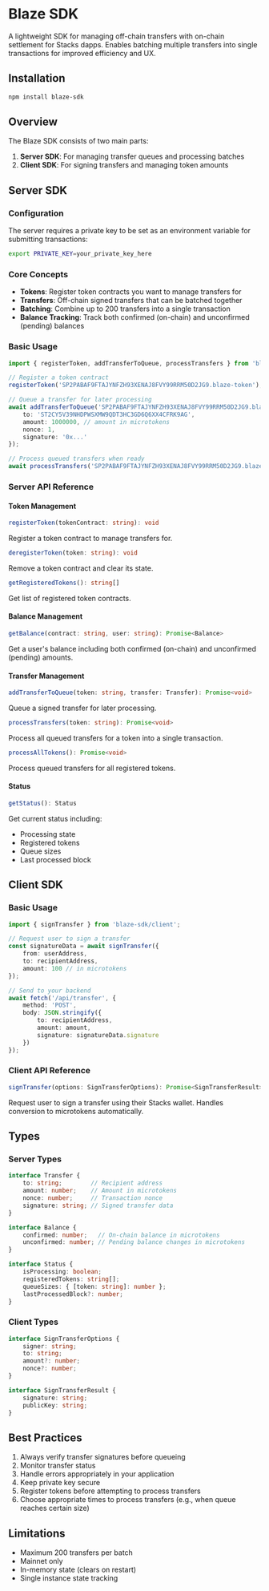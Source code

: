 # Blaze SDK

A lightweight SDK for managing off-chain transfers with on-chain settlement for Stacks dapps. Enables batching multiple transfers into single transactions for improved efficiency and UX.

## Installation

```bash
npm install blaze-sdk
```

## Overview

The Blaze SDK consists of two main parts:
1. **Server SDK**: For managing transfer queues and processing batches
2. **Client SDK**: For signing transfers and managing token amounts

## Server SDK

### Configuration

The server requires a private key to be set as an environment variable for submitting transactions:

```bash
export PRIVATE_KEY=your_private_key_here
```

### Core Concepts

- **Tokens**: Register token contracts you want to manage transfers for
- **Transfers**: Off-chain signed transfers that can be batched together
- **Batching**: Combine up to 200 transfers into a single transaction
- **Balance Tracking**: Track both confirmed (on-chain) and unconfirmed (pending) balances

### Basic Usage

```typescript
import { registerToken, addTransferToQueue, processTransfers } from 'blaze-sdk';

// Register a token contract
registerToken('SP2PABAF9FTAJYNFZH93XENAJ8FVY99RRM50D2JG9.blaze-token');

// Queue a transfer for later processing
await addTransferToQueue('SP2PABAF9FTAJYNFZH93XENAJ8FVY99RRM50D2JG9.blaze-token', {
    to: 'ST2CY5V39NHDPWSXMW9QDT3HC3GD6Q6XX4CFRK9AG',
    amount: 1000000, // amount in microtokens
    nonce: 1,
    signature: '0x...'
});

// Process queued transfers when ready
await processTransfers('SP2PABAF9FTAJYNFZH93XENAJ8FVY99RRM50D2JG9.blaze-token');
```

### Server API Reference

#### Token Management

```typescript
registerToken(tokenContract: string): void
```
Register a token contract to manage transfers for.

```typescript
deregisterToken(token: string): void
```
Remove a token contract and clear its state.

```typescript
getRegisteredTokens(): string[]
```
Get list of registered token contracts.

#### Balance Management

```typescript
getBalance(contract: string, user: string): Promise<Balance>
```
Get a user's balance including both confirmed (on-chain) and unconfirmed (pending) amounts.

#### Transfer Management

```typescript
addTransferToQueue(token: string, transfer: Transfer): Promise<void>
```
Queue a signed transfer for later processing.

```typescript
processTransfers(token: string): Promise<void>
```
Process all queued transfers for a token into a single transaction.

```typescript
processAllTokens(): Promise<void>
```
Process queued transfers for all registered tokens.

#### Status

```typescript
getStatus(): Status
```
Get current status including:
- Processing state
- Registered tokens
- Queue sizes
- Last processed block

## Client SDK

### Basic Usage

```typescript
import { signTransfer } from 'blaze-sdk/client';

// Request user to sign a transfer
const signatureData = await signTransfer({
    from: userAddress,
    to: recipientAddress,
    amount: 100 // in microtokens
});

// Send to your backend
await fetch('/api/transfer', {
    method: 'POST',
    body: JSON.stringify({
        to: recipientAddress,
        amount: amount,
        signature: signatureData.signature
    })
});
```

### Client API Reference

```typescript
signTransfer(options: SignTransferOptions): Promise<SignTransferResult>
```
Request user to sign a transfer using their Stacks wallet. Handles conversion to microtokens automatically.

## Types

### Server Types

```typescript
interface Transfer {
    to: string;        // Recipient address
    amount: number;    // Amount in microtokens
    nonce: number;     // Transaction nonce
    signature: string; // Signed transfer data
}

interface Balance {
    confirmed: number;   // On-chain balance in microtokens
    unconfirmed: number; // Pending balance changes in microtokens
}

interface Status {
    isProcessing: boolean;
    registeredTokens: string[];
    queueSizes: { [token: string]: number };
    lastProcessedBlock?: number;
}
```

### Client Types

```typescript
interface SignTransferOptions {
    signer: string;
    to: string;
    amount?: number;
    nonce?: number;
}

interface SignTransferResult {
    signature: string;
    publicKey: string;
}
```

## Best Practices

1. Always verify transfer signatures before queueing
2. Monitor transfer status
3. Handle errors appropriately in your application
4. Keep private key secure
5. Register tokens before attempting to process transfers
6. Choose appropriate times to process transfers (e.g., when queue reaches certain size)

## Limitations

- Maximum 200 transfers per batch
- Mainnet only
- In-memory state (clears on restart)
- Single instance state tracking